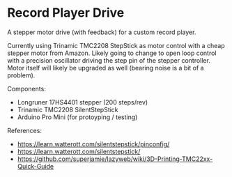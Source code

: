 # Record Player Drive
A stepper motor drive (with feedback) for a custom record player.

Currently using Trinamic TMC2208 StepStick as motor control with a cheap stepper motor from Amazon. Likely going to change to open loop control with a precision oscillator driving the step pin of the stepper controller. Motor itself will likely be upgraded as well (bearing noise is a bit of a problem).

Components:
- Longruner 17HS4401 stepper (200 steps/rev)
- Trinamic TMC2208 SilentStepStick
- Arduino Pro Mini (for protoyping / testing)

References:
- https://learn.watterott.com/silentstepstick/pinconfig/
- https://learn.watterott.com/silentstepstick/
- https://github.com/superjamie/lazyweb/wiki/3D-Printing-TMC22xx-Quick-Guide
